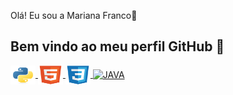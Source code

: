 Olá! Eu sou a Mariana Franco👋
## Bem vindo ao meu perfil GitHub 👋
<div>
  <a href ="https://github.com/MariFrancozz">
  <img align="center" alt="Python" height="30" width="40" src="https://raw.githubusercontent.com/devicons/devicon/master/icons/python/python-original.svg">
  <img align="center" alt="HTML" height="30" width="40" src="https://raw.githubusercontent.com/devicons/devicon/master/icons/html5/html5-original.svg">
  <img align="center" alt="CSS" height="30" width="40" src="https://raw.githubusercontent.com/devicons/devicon/master/icons/css3/css3-original.svg">
  <img align="center" alt="JAVA" height="30" width"40" src="https://cdn.jsdelivr.net/gh/devicons/devicon/icons/java/java-original-wordmark.svg">
</div>
